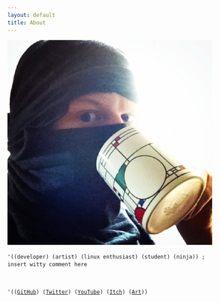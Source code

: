 ```yaml
---
layout: default
title: About
---
```


![](/images/ninja.jpg)

<code>'((developer) (artist) (linux enthusiast) (student) (ninja)) ; insert witty comment here

'(([GitHub](http://github.com/charles-l))
([Twitter](http://twitter.com/theninjacharlie))
([YouTube](http://youtube.com/thespastickangaroo))
([Itch](http://ninjacharlie.itch.io/))
([Art](http://dropr.com/ninjacharlie)))
</code>
